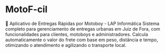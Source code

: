 # MotoF-cil
🚀 Aplicativo de Entregas Rápidas por Motoboy - LAP Informática Sistema completo para gerenciamento de entregas urbanas em Juiz de Fora, com funcionalidades para clientes, motoboys e administradores. Calcula automaticamente o valor do frete com base em peso, distância e tempo, otimizando o atendimento e agilizando o transporte local.
